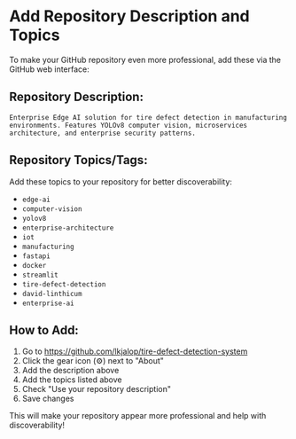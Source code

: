 # Add Repository Description and Topics

To make your GitHub repository even more professional, add these via the GitHub web interface:

## Repository Description:
```
Enterprise Edge AI solution for tire defect detection in manufacturing environments. Features YOLOv8 computer vision, microservices architecture, and enterprise security patterns.
```

## Repository Topics/Tags:
Add these topics to your repository for better discoverability:
- `edge-ai`
- `computer-vision`
- `yolov8`
- `enterprise-architecture`
- `iot`
- `manufacturing`
- `fastapi`
- `docker`
- `streamlit`
- `tire-defect-detection`
- `david-linthicum`
- `enterprise-ai`

## How to Add:
1. Go to https://github.com/lkjalop/tire-defect-detection-system
2. Click the gear icon (⚙️) next to "About"
3. Add the description above
4. Add the topics listed above
5. Check "Use your repository description"
6. Save changes

This will make your repository appear more professional and help with discoverability!
